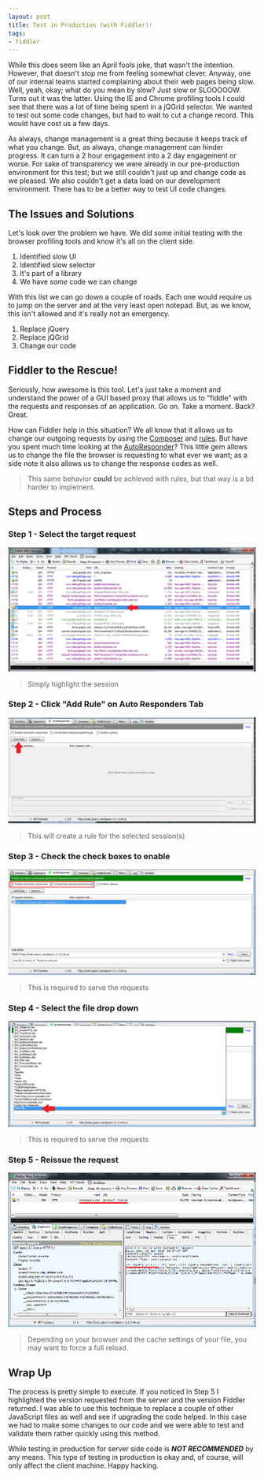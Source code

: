 ```yaml
---
layout: post
title: Test in Production (with Fiddler)!
tags:
- fiddler
---
```

While this does seem like an April fools joke, that wasn't the intention. However, that doesn't stop me from feeling somewhat clever. Anyway, one of our internal teams started complaining about their web pages being slow. Well, yeah, okay; what do you mean by slow? Just slow or SLOOOOOW. Turns out it was the latter. Using the IE and Chrome profiling tools I could see that there was a lot of time being spent in a jQGrid selector. We wanted to test out some code changes, but had to wait to cut a change record. This would have cost us a few days.

As always, change management is a great thing because it keeps track of what you change. But, as always, change management can hinder progress. It can turn a 2 hour engagement into a 2 day engagement or worse. For sake of transparency we were already in our pre-production environment for this test; but we still couldn't just up and change code as we pleased. We also couldn't get a data load on our development environment. There has to be a better way to test UI code changes.

## The Issues and Solutions
Let's look over the problem we have. We did some initial testing with the browser profiling tools and know it's all on the client side.

1. Identified slow UI
2. Identified slow selector
3. It's part of a library
4. We have *some* code we can change

With this list we can go down a couple of roads. Each one would require us to jump on the server and at the very least open notepad. But, as we know, this isn't allowed and it's really not an emergency.

1. Replace jQuery
2. Replace jQGrid
3. Change our code

## Fiddler to the Rescue!
Seriously, how awesome is this tool. Let's just take a moment and understand the power of a GUI based proxy that allows us to "fiddle" with the requests and responses of an application. Go on. Take a moment. Back? Great.

How can Fiddler help in this situation? We all know that it allows us to change our outgoing requests by using the [Composer][composer] and [rules][rules]. But have you spent much time looking at the [AutoResponder][autor]? This little gem allows us to change the file the browser is requesting to what ever we want; as a side note it also allows us to change the response codes as well.

>This same behavior **could** be achieved with rules, but that way is a bit harder to implement.

## Steps and Process

### Step 1 - Select the target request
![Step 1](/images/fiddler_step1_select_session.png)

>Simply highlight the session

### Step 2 - Click "Add Rule" on Auto Responders Tab
![Step 2](/images/fiddler_step2__add_rule.png)

>This will create a rule for the selected session(s)

### Step 3 - Check the check boxes to enable
![Step 3](/images/fiddler_step3_add_rule_selectboxes.png)

>This is required to serve the requests

### Step 4 - Select the file drop down
![Step 4](/images/fiddler_step4_add_rule_selectfile.png)

>This is required to serve the requests

### Step 5 - Reissue the request
![Step 5](/images/fiddler_step5_result.png)

>Depending on your browser and the cache settings of your file, you may want to force a full reload.

## Wrap Up
The process is pretty simple to execute. If you noticed in Step 5 I highlighted the version requested from the server and the version Fiddler returned. I was able to use this technique to replace a couple of other JavaScript files as well and see if upgrading the code helped. In this case we had to make some changes to our code and we were able to test and validate them rather quickly using this method.

While testing in production for server side code is ***NOT RECOMMENDED*** by any means. This type of testing in production is okay and, of course, will only affect the client machine. Happy hacking.

[autor]: http://docs.telerik.com/fiddler/KnowledgeBase/AutoResponder
[composer]: http://docs.telerik.com/fiddler/Modify-Traffic/Tasks/CustomizeRequest
[rules]: http://docs.telerik.com/fiddler/KnowledgeBase/FiddlerScript/ModifyRequestOrResponse
